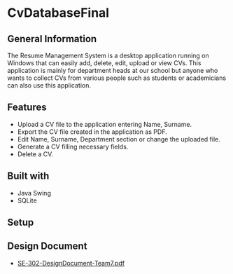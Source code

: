 # CvDatabaseFinal
## General Information
The Resume Management System is a desktop application running on Windows that can easily add, delete, edit, upload or view CVs. This application is mainly 
for department heads at our school but anyone who wants to collect CVs from various people such as students or academicians can also use this application.

## Features
* Upload a CV file to the application entering Name, Surname.
* Export the CV file created in the application as PDF.
* Edit Name, Surname, Department section or change the uploaded file.
* Generate a CV filling necessary fields.
* Delete a CV.

## Built with
* Java Swing
* SQLite

## Setup

## Design Document 
- [SE-302-DesignDocument-Team7.pdf](https://github.com/BerkayGulen/CvDatabaseFinal/files/10345959/SE-302-DesignDocument-Team7.pdf)
